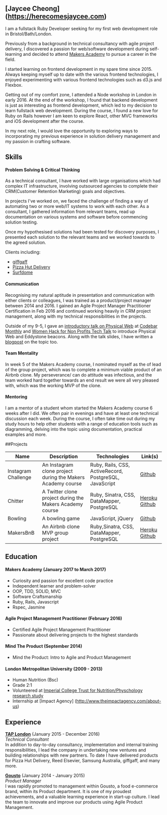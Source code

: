 ## [Jaycee Cheong] (https://herecomesjaycee.com)
I am a fullstack Ruby Developer seeking for my first web development role in Bristol/Bath/London. 

Previously from a background in technical consultancy with agile project delivery, I discovered a passion for web/software development during self-learning and decided to attend [Makers Academy](http://www.makersacademy.com) to pursue a career in the field. 

I started learning on frontend development in my spare time since 2015. Always keeping myself up to date with the various frontend technologies, I enjoyed experimenting with various frontend technologies such as d3.js and Flexbox. 

Getting out of my comfort zone, I attended a Node workshop in London in early 2016. At the end of the workshop, I found that backend development is just as interesting as frontend development, which led to my decision to learn fullstack web development. During the course, I found a new love for Ruby on Rails however I am keen to explore React, other MVC frameworks and iOS development after the course. 

In my next role, I would love the opportunity to exploring ways to incorporating my previous experience in solution delivery management and my passion in crafting software. 

## Skills

#### Problem Solving & Critical Thinking
As a technical consultant, I have worked with large organisations which had complex IT infrastructure, involving outsourced agencies to complete their CRM(Customer Retention Marketing) goals and objectives. 

In projects I've worked on, we faced the challenge of finding a way of automating two or more web/IT systems to work with each other. As a consultant, I gathered information from relevant teams, read up documentation on various systems and software before commencing solution testing. 

Once my hypothesised solutions had been tested for discovery purposes, I presented each solution to the relevant teams and we worked towards to the agreed solution. 

Clients including:
- [giffgaff](http://giffgaff.com)
- [Pizza Hut Delivery](https://pizzahut.co.uk)
- [Surfdome](http://surfdome.co.uk) 

#### Communication
Recognising my natural aptitude in presentation and communication with either clients or colleagues, I was trained as a product/project manager between 2014 and 2016. I gained an Agile Project Manager Practitioner Certification in Feb 2016 and continued working heavily in CRM project management, along with my technical responsibilities in the projects. 

Outside of my 9-5, I gave an [introductory talk on Physical Web](https://docs.google.com/presentation/d/1dkVVZCefEtuCmpVE6rQVt8q7YKrDGID793M5Mh138uA/edit?usp=sharing) at [Codebar Monthly](https://codebar.io/meetings/monthly-jun-2016) and [Women Hack for Non Profits Tech Talk](https://generalassemb.ly/education/women-hack-for-non-profits-tech-talks-evening) to introduce Physical Web and Eddystone beacons. Along with the talk slides, I have written a [blogpost](http://bit.ly/2hLOBkW) on the topic too. 

#### Team Mentality 
In week 5 of the Makers Academy course, I nominated myself as the of lead of the group project, which was to complete a minimum viable product of an Airbnb clone. My perseverance/ can do attitude was infectious, and the team worked hard together towards an end result we were all very pleased with, which was the working MVP of the clone. 

#### Mentoring
I am a mentor of a student whom started the Makers Academy course 6 weeks after I did. We often pair in evenings and have at least one technical discussion each week. During the course, I often take time out during my study hours to help other students with a range of education tools such as diagramming, delving into the topic using documentation, practical examples and more. 

##Projects

| Name   | Description |Technologies |Link(s)|
| --------|---------|-------|-------|
| Instagram Challenge  | An Instagram clone project during the Makers Academy course| Ruby, Rails, CSS, ActiveRecord, PostgreSQL, JavaScript    |[Github](https://github.com/herecomesjaycee/instagram-challenge)|
| Chitter  | A Twitter clone project during the Makers Academy course| Ruby, Sinatra, CSS, DataMapper, PostgreSQL    |[Heroku](https://chitter-jaycee.herokuapp.com/) [Github](https://github.com/herecomesjaycee/chitter-challenge)|
| Bowling | A bowling game  |JavaScript, jQuery   |[Github](https://github.com/herecomesjaycee/bowling-challenge)|
| MakersBnB | An Airbnb clone MVP group project  |Ruby,Sinatra, CSS, DataMapper, PostgreSQL   |[Heroku](https://byte-2-makersbnb.herokuapp.com/spaces) [Github](https://github.com/herecomesjaycee/Makersbnb/tree/master)|

## Education

#### Makers Academy (January 2017 to March 2017)
- Curiosity and passion for excellent code practice 
- Independent learner and problem-solver
- OOP, TDD, SOLID, MVC
- Software Craftsmanship
- Ruby, Rails, Javascript
- Rspec, Jasmine

#### Agile Project Management Practitioner (February 2016)
- Certified Agile Project Management Practitioner
- Passionate about delivering projects to the highest standards

#### Mind The Product (September 2014)
- Mind the Product: Intro to Agile and Product Management

#### London Metropolitan University  (2009 - 2013)
- Human Nutrition (Bsc)
- Grade 2:1
- Volunteered at [Imperial College Trust for Nutrition/Physchology research study](http://gut.bmj.com/content/early/2013/08/20/gutjnl-2013-305008) 
- Internship at [Impact Agency] (http://www.theimpactagency.com/about-us)

## Experience

[**TAP London**](www.wearetaplondon.com) (January 2015 - December 2016)    
*Technical Consultant*  
In addition to day-to-day consultancy, implementation and internal training responsibilities, I lead the company in undertaking new ventures and building relationships with new partners. To date I have delivered products for Pizza Hut Delivery, Reed Elsevier, Samsung Australia, giffgaff, and many more.

[**Gousto**](www.gousto.com) (January 2014 - January 2015)   
*Product Manager*  
I was rapidly promoted to management within Gousto, a food e-commerce brand, within its Product department. It is one of my proudest achievements, and a valuable learning experience in start-up culture. I lead the team to innovate and improve our products using Agile Product Management.

